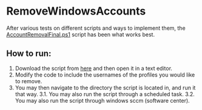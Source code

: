 # RemoveWindowsAccounts
After various tests on different scripts and ways to implement them, the [AccountRemovalFinal.ps1](https://github.com/MarkCyber/RemoveWindowsAccounts/blob/main/AccountRemovalFinal.ps1) script has been what works best.

## How to run:
1. Download the script from [here](https://github.com/MarkCyber/RemoveWindowsAccounts/blob/main/AccountRemovalFinal.ps1) and then open it in a text editor.
2. Modify the code to include the usernames of the profiles you would like to remove.
3. You may then navigate to the directory the script is located in, and run it that way.
   3.1. You may also run the script through a scheduled task.
   3.2. You may also run the script through windows sccm (software center).



